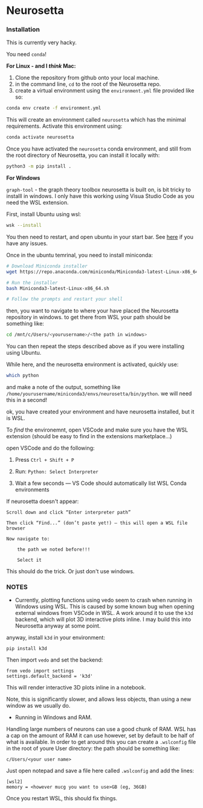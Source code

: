 # Neurosetta

### Installation

This is currently very hacky. 

You need `conda`! 

**For Linux - and I *think* Mac:**

1) Clone the repository from github onto your local machine.
2) in the command line, `cd` to the root of the Neurosetta repo.
3) create a virtual environment using the `environment.yml` file provided like so:

```bash
conda env create -f environment.yml
```

This will create an environment called `neurosetta` which has the minimal requirements. Activate this environment using:

```bash
conda activate neurosetta
```

Once you have activated the `neurosetta` conda environment, and still from the root directory of Neurosetta, you can install it locally with:

```bash
python3 -m pip install .
```

**For Windows**

`graph-tool` - the graph theory toolbox neurosetta is built on, is  bit tricky to installl in windows. I only have this working using Visua Studio Code as you need the WSL extension.

First, install Ubuntu using wsl:

``` bash
wsk --install 
```

You then need to restart, and open ubuntu in your start bar. See [here](https://learn.microsoft.com/en-us/windows/wsl/install) if you have any issues.

Once in the ubuntu temrinal, you need to install miniconda:

```bash
# Download Miniconda installer
wget https://repo.anaconda.com/miniconda/Miniconda3-latest-Linux-x86_64.sh

# Run the installer
bash Miniconda3-latest-Linux-x86_64.sh

# Follow the prompts and restart your shell
```

then, you want to navigate to where your have placed the Neurosetta repository in windows. to get there from WSL your path should be something like:

```bash
cd /mnt/c/Users/<yourusername>/<the path in windows>
```

You can then repeat the steps described above as if you were installing using Ubuntu.

While here, and the neurosetta environment is activated, quickly use:

``` bash
which python
```

and make a note of the output, something like `/home/yourusername/miniconda3/envs/neurosetta/bin/python`. we will need this in a second!

ok, you have created your environment and have neurosetta installed, but it is WSL.

To *find* the environemnt, open VSCode and make sure you have the WSL extension (should be easy to find in the extensions marketplace...)

open VSCode and do the following:

1) Press `Ctrl + Shift + P`

2) Run: `Python: Select Interpreter`

3) Wait a few seconds — VS Code should automatically list WSL Conda environments

If neurosetta doesn't appear:

    Scroll down and click “Enter interpreter path”

    Then click “Find...” (don’t paste yet!) — this will open a WSL file browser

    Now navigate to:

        the path we noted before!!!

        Select it

This should do the trick. Or just don't use windows. 

### NOTES

- Currently, plotting functions using vedo seem to crash when running in Windows using WSL. This is caused by some known bug when opening external windows from VSCode in WSL. A work around it to use the `k3d` backend, which will plot 3D interactive plots inline. I may build this into Neurosetta anyway at some point. 

anyway, install `k3d` in your environment:

```
pip install k3d
```

Then import `vedo` and set the backend:

```
from vedo import settings
settings.default_backend = 'k3d'
```

This will render interactive 3D plots inline in a notebook.

Note, this is significantly slower, and allows less objects, than using a new window as we usually do.


- Running in Windows and RAM.

Handling large numbers of neurons can use a good chunk of RAM. WSL has a cap on the amount of RAM it can use however, set by default to be half of what is available. In order to get around this you can create a `.wslconfig` file in the root of youre User directory: the path should be something like:

```
c/Users/<your user name>
```

Just open notepad and save a file here called `.wslconfig` and add the lines:

```
[wsl2]
memory = <however mucg you want to use>GB (eg, 36GB)
```

Once you restart WSL, this should fix things.